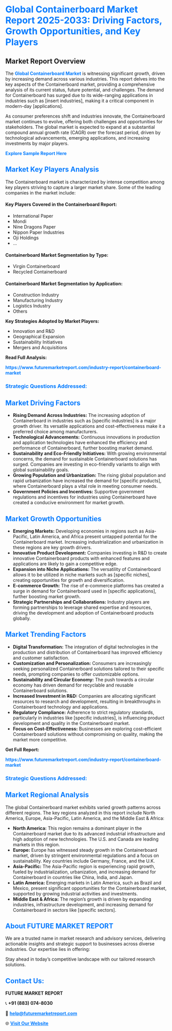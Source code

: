 <h1 style="color: #007BFF;">Global Containerboard Market Report 2025-2033: Driving Factors, Growth Opportunities, and Key Players</h1>

<section id="overview">
<h2>Market Report Overview</h2>
<p>The <a href="https://www.futuremarketreport.com/industry-report/containerboard-market" style="color: #007BFF; text-decoration: none;"><strong>Global Containerboard Market</strong></a> is witnessing significant growth, driven by increasing demand across various industries. This report delves into the key aspects of the Containerboard market, providing a comprehensive analysis of its current status, future potential, and challenges. The demand for Containerboard has surged due to its wide-ranging applications in industries such as [insert industries], making it a critical component in modern-day [applications].</p>
<p>As consumer preferences shift and industries innovate, the Containerboard market continues to evolve, offering both challenges and opportunities for stakeholders. The global market is expected to expand at a substantial compound annual growth rate (CAGR) over the forecast period, driven by technological advancements, emerging applications, and increasing investments by major players.</p>
</section>

<section id="overview">
<p><a href="https://www.futuremarketreport.com/request-sample/reportId=102750" style="color: #007BFF; text-decoration: none;"><strong>Explore Sample Report Here</strong></a></p>
</section>

<section id="key-players">
<h2 style="color: #007BFF;">Market Key Players Analysis</h2>
<p>The Containerboard market is characterized by intense competition among key players striving to capture a larger market share. Some of the leading companies in the market include:</p>
<h4>Key Players Covered in the Containerboard Report:</h4>
<ul><li>International Paper</li><li>Mondi</li><li>Nine Dragons Paper</li><li>Nippon Paper Industries</li><li>Oji Holdings</li><li>...</li></ul>
<h4>Containerboard Market Segmentation by Type:</h4>
<ul><li>Virgin Containerboard</li><li>Recycled Containerboard</li></ul>

<h4>Containerboard Market Segmentation by Application:</h4>
<ul><li>Construction Industry</li><li>Manufacturing Industry</li><li>Logistics Industry</li><li>Others</li></ul>
<p><strong>Key Strategies Adopted by Market Players:</strong></p>
<ul>
<li>Innovation and R&D</li>
<li>Geographical Expansion</li>
<li>Sustainability Initiatives</li>
<li>Mergers and Acquisitions</li>
</ul>
</section>

<section>
<p><strong>Read Full Analysis: </strong></p><a href="https://www.futuremarketreport.com/industry-report/containerboard-market" style="color: #007BFF; text-decoration: none;"><strong>https://www.futuremarketreport.com/industry-report/containerboard-market</strong></a>
<h3 style="color: #007BFF;">Strategic Questions Addressed:</h3>
</section>

<section id="driving-factors">
<h2 style="color: #007BFF;">Market Driving Factors</h2>
<ul>
<li><strong>Rising Demand Across Industries:</strong> The increasing adoption of Containerboard in industries such as [specific industries] is a major growth driver. Its versatile applications and cost-effectiveness make it a preferred choice among manufacturers.</li>
<li><strong>Technological Advancements:</strong> Continuous innovations in production and application technologies have enhanced the efficiency and performance of Containerboard, further boosting market demand.</li>
<li><strong>Sustainability and Eco-Friendly Initiatives:</strong> With growing environmental concerns, the demand for sustainable Containerboard solutions has surged. Companies are investing in eco-friendly variants to align with global sustainability goals.</li>
<li><strong>Growing Population and Urbanization:</strong> The rising global population and rapid urbanization have increased the demand for [specific products], where Containerboard plays a vital role in meeting consumer needs.</li>
<li><strong>Government Policies and Incentives:</strong> Supportive government regulations and incentives for industries using Containerboard have created a conducive environment for market growth.</li>
</ul>
</section>

<section id="growth-opportunities">
<h2 style="color: #007BFF;">Market Growth Opportunities</h2>
<ul>
<li><strong>Emerging Markets:</strong> Developing economies in regions such as Asia-Pacific, Latin America, and Africa present untapped potential for the Containerboard market. Increasing industrialization and urbanization in these regions are key growth drivers.</li>
<li><strong>Innovative Product Development:</strong> Companies investing in R&D to create innovative Containerboard products with enhanced features and applications are likely to gain a competitive edge.</li>
<li><strong>Expansion into Niche Applications:</strong> The versatility of Containerboard allows it to be utilized in niche markets such as [specific niches], creating opportunities for growth and diversification.</li>
<li><strong>E-commerce Growth:</strong> The rise of e-commerce platforms has created a surge in demand for Containerboard used in [specific applications], further boosting market growth.</li>
<li><strong>Strategic Partnerships and Collaborations:</strong> Industry players are forming partnerships to leverage shared expertise and resources, driving the development and adoption of Containerboard products globally.</li>
</ul>
</section>

<section id="trending-factors">
<h2 style="color: #007BFF;">Market Trending Factors</h2>
<ul>
<li><strong>Digital Transformation:</strong> The integration of digital technologies in the production and distribution of Containerboard has improved efficiency and customer satisfaction.</li>
<li><strong>Customization and Personalization:</strong> Consumers are increasingly seeking personalized Containerboard solutions tailored to their specific needs, prompting companies to offer customizable options.</li>
<li><strong>Sustainability and Circular Economy:</strong> The push towards a circular economy has driven demand for recyclable and reusable Containerboard solutions.</li>
<li><strong>Increased Investment in R&D:</strong> Companies are allocating significant resources to research and development, resulting in breakthroughs in Containerboard technology and applications.</li>
<li><strong>Regulatory Compliance:</strong> Adherence to strict regulatory standards, particularly in industries like [specific industries], is influencing product development and quality in the Containerboard market.</li>
<li><strong>Focus on Cost-Effectiveness:</strong> Businesses are exploring cost-efficient Containerboard solutions without compromising on quality, making the market more competitive.</li>
</ul>
</section>

<section>
<p><strong>Get Full Report: </strong></p><a href="https://www.futuremarketreport.com/industry-report/containerboard-market" style="color: #007BFF; text-decoration: none;"><strong>https://www.futuremarketreport.com/industry-report/containerboard-market</strong></a>
<h3 style="color: #007BFF;">Strategic Questions Addressed:</h3>
</section>


<section id="regional-analysis">
<h2 style="color: #007BFF;">Market Regional Analysis</h2>
<p>The global Containerboard market exhibits varied growth patterns across different regions. The key regions analyzed in this report include North America, Europe, Asia-Pacific, Latin America, and the Middle East & Africa:</p>
<ul>
<li><strong>North America:</strong> This region remains a dominant player in the Containerboard market due to its advanced industrial infrastructure and high adoption of new technologies. The U.S. and Canada are leading markets in this region.</li>
<li><strong>Europe:</strong> Europe has witnessed steady growth in the Containerboard market, driven by stringent environmental regulations and a focus on sustainability. Key countries include Germany, France, and the U.K.</li>
<li><strong>Asia-Pacific:</strong> The Asia-Pacific region is experiencing rapid growth, fueled by industrialization, urbanization, and increasing demand for Containerboard in countries like China, India, and Japan.</li>
<li><strong>Latin America:</strong> Emerging markets in Latin America, such as Brazil and Mexico, present significant opportunities for the Containerboard market, supported by growing industrial activities and investments.</li>
<li><strong>Middle East & Africa:</strong> The region’s growth is driven by expanding industries, infrastructure development, and increasing demand for Containerboard in sectors like [specific sectors].</li>
</ul>
</section>

<footer>
<h2 style="color: #007BFF;">About FUTURE MARKET REPORT</h2>
<p>We are a trusted name in market research and advisory services, delivering actionable insights and strategic support to businesses across diverse industries. Our expertise lies in offering:</p>

<p>Stay ahead in today’s competitive landscape with our tailored research solutions.</p>

<h2 style="color: #007BFF;">Contact Us:</h2>
<p><strong>FUTURE MARKET REPORT</strong></p>
<p>📞 <strong>+91 (883) 074-8030</strong></p>
<p>📧 <strong><a href="mailto:help@futuremarketreport.com" style="color: #007BFF;">help@futuremarketreport.com</a></strong></p>
<p>🌐 <strong><a href="https://www.futuremarketreport.com/" style="color: #007BFF;">Visit Our Website</a></strong></p>
</footer>